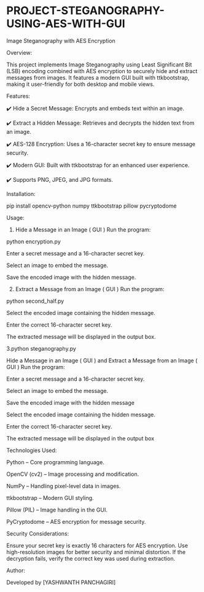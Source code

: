 # PROJECT-STEGANOGRAPHY-USING-AES-WITH-GUI


Image Steganography with AES Encryption

Overview:

This project implements Image Steganography using Least Significant Bit (LSB) encoding combined with AES encryption to securely hide and extract messages from images. It features a modern GUI built with ttkbootstrap, making it user-friendly for both desktop and mobile views.

Features:

✔️ Hide a Secret Message: Encrypts and embeds text within an image.

✔️ Extract a Hidden Message: Retrieves and decrypts the hidden text from an image.

✔️ AES-128 Encryption: Uses a 16-character secret key to ensure message security.

✔️ Modern GUI: Built with ttkbootstrap for an enhanced user experience.

✔️ Supports PNG, JPEG, and JPG formats.

Installation:

pip install opencv-python numpy ttkbootstrap pillow pycryptodome

Usage:

1. Hide a Message in an Image ( GUI )
Run the program:

python encryption.py

Enter a secret message and a 16-character secret key.

Select an image to embed the message.

Save the encoded image with the hidden message.

2. Extract a Message from an Image ( GUI )
Run the program:

python second_half.py

Select the encoded image containing the hidden message.

Enter the correct 16-character secret key.

The extracted message will be displayed in the output box.



3.python steganography.py

Hide a Message in an Image ( GUI )  and Extract a Message from an Image ( GUI ) 
Run the program:

Enter a secret message and a 16-character secret key.

Select an image to embed the message.

Save the encoded image with the hidden message

Select the encoded image containing the hidden message.

Enter the correct 16-character secret key.

The extracted message will be displayed in the output box


Technologies Used:

Python – Core programming language.

OpenCV (cv2) – Image processing and modification.

NumPy – Handling pixel-level data in images.

ttkbootstrap – Modern GUI styling.

Pillow (PIL) – Image handling in the GUI.

PyCryptodome – AES encryption for message security.

Security Considerations:

Ensure your secret key is exactly 16 characters for AES encryption.
Use high-resolution images for better security and minimal distortion.
If the decryption fails, verify the correct key was used during extraction.


Author: 

Developed by [YASHWANTH PANCHAGIRI]

